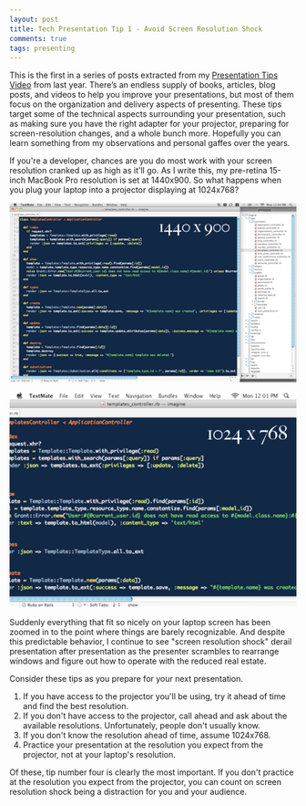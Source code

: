 ```yaml
---
layout: post
title: Tech Presentation Tip 1 - Avoid Screen Resolution Shock
comments: true
tags: presenting
---
```

This is the first in a series of posts extracted from my [Presentation Tips Video](http://www.nearinfinity.com/techtalks/jeff_kunkle/2011/08/15/Presentation_Tips.html) from last year. There’s an endless supply of books, articles, blog posts, and videos to help you improve your presentations, but most of them focus on the organization and delivery aspects of presenting. These tips target some of the technical aspects surrounding your presentation, such as making sure you have the right adapter for your projector, preparing for screen-resolution changes, and a whole bunch more. Hopefully you can learn something from my observations and personal gaffes over the years.

If you're a developer, chances are you do most work with your screen resolution cranked up as high as it'll go. As I write this, my pre-retina 15-inch MacBook Pro resolution is set at 1440x900. So what happens when you plug your laptop into a projector displaying at 1024x768?

![hires](/assets/tech_presentation_tip_1/hires.png "High Resolution Laptop")

![lowres](/assets/tech_presentation_tip_1/lowres.png "Low Resolution Projector")

Suddenly everything that fit so nicely on your laptop screen has been zoomed in to the point where things are barely recognizable. And despite this predictable behavior, I continue to see "screen resolution shock" derail presentation after presentation as the presenter scrambles to rearrange windows and figure out how to operate with the reduced real estate.

Consider these tips as you prepare for your next presentation.

1. If you have access to the projector you'll be using, try it ahead of time and find the best resolution.
2. If you don't have access to the projector, call ahead and ask about the available resolutions. Unfortunately, people don't usually know.
3. If you don't know the resolution ahead of time, assume 1024x768.
4. Practice your presentation at the resolution you expect from the projector, not at your laptop's resolution.

Of these, tip number four is clearly the most important. If you don't practice at the resolution you expect from the projector, you can count on screen resolution shock being a distraction for you and your audience.
